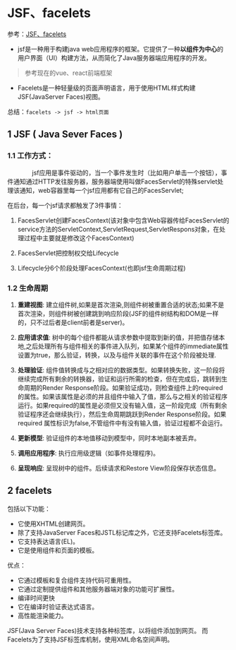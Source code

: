 # JSF、facelets

参考：[JSF、facelets](https://www.cnblogs.com/yxsh/p/9001296.html)

* jsf是一种用于构建java web应用程序的框架。它提供了一种**以组件为中心**的用户界面（UI）构建方法，从而简化了Java服务器端应用程序的开发。

>参考现在的vue、react前端框架

* Facelets是一种轻量级的页面声明语言，用于使用HTML样式构建JSF(JavaServer Faces)视图。

总结：`facelets -> jsf -> html页面`

## 1 JSF ( Java Sever Faces )

### 1.1 工作方式：　
　　　　jsf应用是事件驱动的，当一个事件发生时（比如用户单击一个按钮），事件通知通过HTTP发往服务器，服务器端使用叫做FacesServlet的特殊servlet处理该通知，web容器里每一个jsf应用都有它自己的FacesServlet;

在后台，每一个jsf请求都触发了3件事情：

1. FacesServlet创建FacesContext(该对象中包含Web容器传给FacesServlet的service方法的ServletContext,ServletRequest,ServletRespons对象，在处理过程中主要就是修改这个FacesContext)

2. FacesServlet把控制权交给Lifecycle

3. Lifecycle分6个阶段处理FacesContext(也即jsf生命周期过程)

### 1.2 生命周期

1. **重建视图**: 建立组件树,如果是首次渲染,则组件树被重置合适的状态;如果不是首次渲染，则组件树被创建跳到响应阶段(JSF的组件树结构和DOM是一样的，只不过后者是client前者是server)。

2. **应用请求值**: 树中的每个组件都能从请求参数中提取到新的值，并把值存储本地,之后处理所有与组件相关的事件进入队列，如果某个组件的immediate属性设置为true，那么验证，转换，以及与组件关联的事件在这个阶段被处理.

3. **处理验证**: 组件值转换成与之相对应的数据类型。如果转换失败，这一阶段将继续完成所有剩余的转换器，验证和运行所需的检查，但在完成后，跳转到生命周期的Render Response阶段。如果验证成功，则检查组件上的required 的属性。如果该属性是必须的并且组件中输入了值，那么与之相关的验证程序运行。如果required的属性是必须但又没有输入值，这一阶段完成（所有剩余验证程序还会继续执行），然后生命周期跳跃到Render Response阶段。如果required 属性标识为false,不管组件中有没有输入值，验证过程都不会运行。

4. **更新模型**: 验证组件的本地值移动到模型中，同时本地副本被丢弃。

5. **调用应用程序**: 执行应用级逻辑（如事件处理程序)。

6. **呈现响应**: 呈现树中的组件。后续请求和Restore View阶段保存状态信息。

## 2 facelets

包括以下功能：

* 它使用XHTML创建网页。
* 除了支持JavaServer Faces和JSTL标记库之外，它还支持Facelets标签库。
* 它支持表达语言(EL)。
* 它是使用组件和页面的模板。

优点：

* 它通过模板和复合组件支持代码可重用性。
* 它通过定制提供组件和其他服务器端对象的功能可扩展性。
* 编译时间更快
* 它在编译时验证表达式语言。
* 高性能渲染能力。

JSF(Java Server Faces)技术支持各种标签库，以将组件添加到网页。 而Facelets为了支持JSF标签库机制，使用XML命名空间声明。